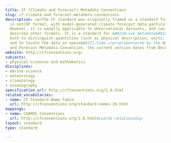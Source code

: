 ```yaml
---
title: CF (Climate and Forecast) Metadata Conventions
slug: cf-climate-and-forecast-metadata-conventions
description: <p>The CF standard was originally framed as a standard for data written
  in netCDF format, with model-generated climate forecast data particularly in mind.
  However, it is equally applicable to observational datasets, and can be used to
  describe other formats. It is a standard for &#8220;use metadata&#8221; that aims
  both to distinguish quantities (such as physical description, units, and prior processing)
  and to locate the data in space&#8211;time.</p><p>Sponsored by the NetCDF Climate
  and Forecast Metadata Convention, the current version dates from December 2011.</p>
website: http://cfconventions.org/
subjects:
- physical-sciences-and-mathematics
disciplines:
- marine-science
- meteorology
- climatology
- oceanography
specification_url: http://cfconventions.org/1.6.html
related_vocabularies:
- name: CF Standard Name Table
  url: http://cfconventions.org/standard-names-26.html
mappings:
- name: COARDS Conventions
  url: http://cfconventions.org/1.6.html#coards-relationship
layout: standard
type: standard

---
```


